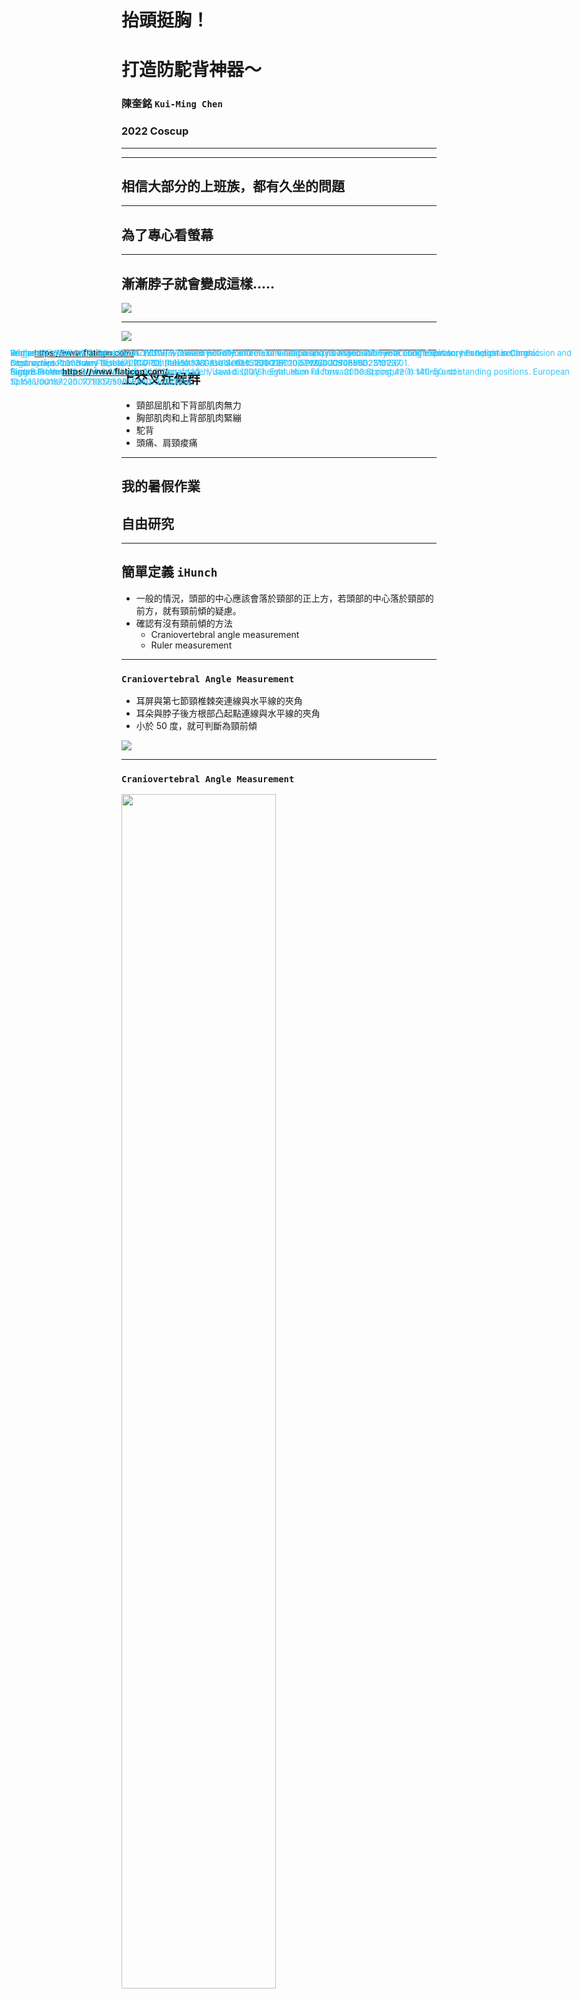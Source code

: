 # 抬頭挺胸！
# 打造防駝背神器～

### 陳奎銘 `Kui-Ming Chen`
### 2022 Coscup

---

<!-- .slide: data-background="media/Ben.png" -->

---

## 相信大部分的上班族，都有久坐的問題

----

## 為了專心看螢幕

----

## 漸漸脖子就會變成這樣.....

![](media/screen_fhp.png)

----


![](media/wordcloud.png)


----

## 上交叉症候群

- 頸部屈肌和下背部肌肉無力
- 胸部肌肉和上背部肌肉緊繃
- 駝背
- 頭痛、肩頸痠痛


---

## 我的暑假作業
## 自由研究



---

## 簡單定義 `iHunch`

- 一般的情況，頭部的中心應該會落於頸部的正上方，若頭部的中心落於頸部的前方，就有頸前傾的疑慮。
- 確認有沒有頸前傾的方法
  - Craniovertebral angle measurement
  - Ruler measurement
  

----

### `Craniovertebral Angle Measurement`

- 耳屏與第七節頸椎棘突連線與水平線的夾角
- 耳朵與脖子後方根部凸起點連線與水平線的夾角
- 小於 50 度，就可判斷為頸前傾 

![](media/CVA.gif)


<font size=2 color="#33C7FF" style="position: absolute; top: 665px; left: 50px">fard, B. & Ahmadi, Amir & Maroufi, N. & Sarrafzadeh, Javad. (2016). Evaluation of forward head posture in sitting and standing positions. European Spine Journal. 25. 10.1007/s00586-015-4254-x. </font>

----

### `Craniovertebral Angle Measurement`


<img src=media/measure_CVA.JPG width="70%">

----

### `Ruler Measurement`

- 背靠牆，自然站立，量測後腦勺與牆的距離
- 若頭部可以碰到牆，就沒有頸前傾的問題
- 若頭部與牆之間有距離，可能有頸前傾的問題
  - 輕度：< 5 公分
  - 中度：5 到 8 公分
  - 重度：超過 8 公分

<font size=2 color="#33C7FF" style="position: absolute; top: 635px; left: 50px">Widjanantie, Siti & Triangto, Kevin. (2019). Forward Head Posture Examination and its Association with Lung Expiratory Function in Chronic Obstructive Pulmonary Disease (COPD) Patient: A Case Series. 231-237. 10.5220/0009088602310237. </font>

----

### Ruler measurement


![](media/Measurement-of-occiput-to-wall-distance.png)


<font size=2 color="#33C7FF" style="position: absolute; top: 635px; left: 50px">Widjanantie, Siti & Triangto, Kevin. (2019). Forward Head Posture Examination and its Association with Lung Expiratory Function in Chronic Obstructive Pulmonary Disease (COPD) Patient: A Case Series. 231-237. 10.5220/0009088602310237. </font>

---

## 觀察自己的情況

![](media/fhp_nofhp.png)


----

## 似乎可以用
## `Image Classification` 


----

### 可以更偷懶嗎？我懶得標注照片～


----

## 觀察頭部的位置

![](media/fhp_nofhp_line.png)

---

## 可能的解決方案（奇技淫巧）
- 偵測頭部位置
  - 超音波感測器
  - 紅外線避障感測器
- Image Classification
  - 攝影機從側面偵測駝背

----

## 想像中的配置

![](media/sensor_monitor.png)

<font size=2 color="#33C7FF" style="position: absolute; top: 635px; left: 50px">From: https://www.flaticon.com/</font>

----

## 超音波感測器的問題

<iframe data-src=https://www.youtube.com/embed/isY5Uw4wzh0 width="100%" height="600px"></iframe>

----

## 紅外線避障感測器的問題

<iframe data-src=https://www.youtube.com/embed/7uH-YMAJoFY width="100%" height="600px"></iframe>

----


## 囧～～我依然不想做 
## `Image Classification`

----


## 那改做 `Face Detection` 好了

---

## `Anti iHunch`

![](media/anti_iHunch.png)


----

## `Anti iHunch` 偵測概念

- 只要駝背或頸前傾，頭部高度就會下降 <!-- .element: class="fragment" data-fragment-index="1" -->
- 從正面觀察頭部的位置 <!-- .element: class="fragment" data-fragment-index="2" -->
- 當頭部下降，人臉可能就超出攝影機的照野 <!-- .element: class="fragment" data-fragment-index="3" -->
- 當身體往後躺的時候，人臉面積也會變小 <!-- .element: class="fragment" data-fragment-index="4" -->
- 做 Face Detection，可以直接套用現成的 Python 套件 <!-- .element: class="fragment" data-fragment-index="5" -->
  - `Face_Recognition` <!-- .element: class="fragment" data-fragment-index="5" -->
  - `OpenCV` <!-- .element: class="fragment" data-fragment-index="5" -->

----

## `Anti iHunch` 偵測概念

![](media/camera_monitor.png)

----

<iframe data-src=https://www.youtube.com/embed/gLlI5El7GyI width="100%" height="600px"></iframe>



----

## Setting

- 選擇攝影機（外接攝影機）
- 抬頭挺胸
- 調整攝影機的拍攝位置與角度
- 選擇容許持續姿勢不良的時間
- 保持抬頭挺胸大概三秒

----

<iframe data-src=https://www.youtube.com/embed/IMO72hAXNo8 width="100%" height="600px"></iframe>

---



## `Anit iHunch` 的程式碼

![](media/QR.png)

----

## `Anit iHunch` 安裝

```bash
git clone https://github.com/KuiMing/anti_iHunch.git
cd anti_iHunch
python3.7 setup.py install
```
----

## `Anit iHunch` 使用

- 執行 `Python` Code
```bash
python3.7 main.py --setting
python3.7 main.py --show
```

- 或者，可以直接進到 `dist` 資料夾，使用執行檔（Mac)


---


## 建議螢幕設置

- 螢幕與眼睛的距離：52 ~ 73 公分


<img src=media/view_distance.png width="80%">


<font size=2 color="#33C7FF" style="position: absolute; top: 635px; left: 50px">Rempel D, Willms K, Anshel J, Jaschinski W, Sheedy J. The effects of visual display distance on eye accommodation, head posture, and vision and neck symptoms. Hum Factors. 2007 Oct;49(5):830-8. doi: 10.1518/001872007X230208. PMID: 17915601. </font>

<font size=2 color="#33C7FF" style="position: absolute; top: 665px; left: 50px">Figure From: https://www.flaticon.com/</font>
----

## 建議螢幕設置

眼睛與螢幕中心點的連線和水平視線之間的夾角為 15 度

![](media/view_angle.png)

<font size=2 color="#33C7FF" style="position: absolute; top: 635px; left: 50px">Seghers J, Jochem A, Spaepen A. Posture, muscle activity and muscle fatigue in prolonged VDT work at different screen height settings. Ergonomics. 2003 Jun 10;46(7):714-30. doi: 10.1080/0014013031000090107. PMID: 12745683. </font>

<font size=2 color="#33C7FF" style="position: absolute; top: 665px; left: 50px">Burgess-Limerick R, Mon-Williams M, Coppard VL. Visual display height. Hum Factors. 2000 Spring;42(1):140-50. doi: 10.1518/001872000779656598. PMID: 10917150.</font>

---

## 小實驗

- 以半小時為單位，偵測並記錄頸前傾次數
- 實驗組：在偵測到頸前傾時，發出語音提醒
- 對照組：在偵測到頸前傾時，不發出語音提醒
- 受測者：我本人
- 資料筆數：實驗組 8 筆，對照組 9 筆

----

### 實驗結果

![](media/result.png)

---

## 使用心得

- 視線很重要
- 可以考慮調高螢幕高度
- 看不清楚就應該放大字體
- 大概半小時就應該離開椅子活動


---

## 試著使用筆電（外接攝影機）

----

## 較好的坐姿

![](media/notebook_nofhp.png)

----

## 頸前傾

![](media/notebook_fhp.png)

----

## 半躺半坐

![](media/notebook_fowler.png)

---

## Feature Work

- 偵測戴口罩的臉
- Microcontroller Unit

---

# 若有身體不適
# 請及早就醫

---

# Thank you!